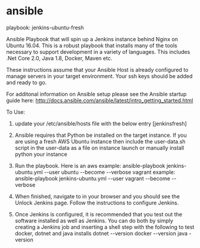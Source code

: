 # ansible

playbook: jenkins-ubuntu-fresh

Ansible Playbook that will spin up a Jenkins instance behind Nginx on Ubuntu 16.04.    This is a robust playbook that installs many of the tools necessary to support development
in a variety of languages.   This includes .Net Core 2.0, Java 1.8, Docker, Maven etc. 


These instructions assume that your Ansible Host is already configured to manage servers in your target environment.   Your ssh keys should be added and ready to go. 

For additonal information on Ansible setup please see the Ansible startup guide here:   http://docs.ansible.com/ansible/latest/intro_getting_started.html

To Use:

1. update your /etc/ansible/hosts file with the below entry
   [jenkinsfresh]
   <your ubuntu instance ip>

2. Ansible requires that Python be installed on the target instance.   If you are using a fresh AWS Ubuntu instance then include the user-data.sh script in the user-data as a file on instance launch or manually install python your instance

3.  Run the playbook.  Here is an aws example:   ansible-playbook jenkins-ubuntu.yml --user ubuntu --become --verbose
                              vagrant example:   ansible-playbook jenkins-ubuntu.yml --user vagrant --become --verbose

4.  When finished, navigate to <your ubuntu instance ip> in your browser and you should see the Unlock Jenkins page.   Follow the instructions to configure Jenkins. 

5.  Once Jenkins is configured, it is recommended that you test out the software installed as well as Jenkins.   You can do both by simply creating a Jenkins job and inserting a shell step with the following to test docker, dotnet and java installs
    dotnet --version
    docker --version
    java -version




